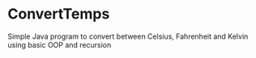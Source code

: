 # ConvertTemps
Simple Java program to convert between Celsius, Fahrenheit and Kelvin using basic OOP and recursion
